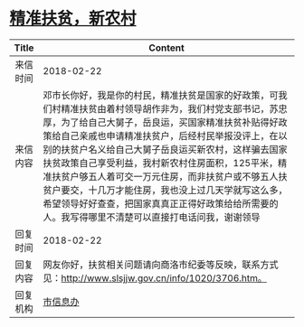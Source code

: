 # [精准扶贫，新农村](http://www.shangluo.gov.cn/zmhd/ldxxxx.jsp?urltype=leadermail.LeaderMailContentUrl&wbtreeid=1112&leadermailid=4556)

| Title |                                                                                                                                   Content                                                                                                                                   |
|:-----:|-----------------------------------------------------------------------------------------------------------------------------------------------------------------------------------------------------------------------------------------------------------------------------|
| 来信时间  | 2018-02-22                                                                                                                                                                                                                                                                  |
| 来信内容  | 邓市长你好，我是你的村民，精准扶贫是国家的好政策，可我们村精准扶贫由着村领导胡作非为，我们村党支部书记，苏忠厚，为了给自己大舅子，岳良运，买国家精准扶贫补贴得好政策给自己亲戚也申请精准扶贫户，后经村民举报没评上，在以别的扶贫户名义给自己大舅子岳良运买新农村，这样骗去国家扶贫政策自己享受利益，我村新农村住房面积，125平米，精准扶贫户够五人着可交一万元住房，而非扶贫户或不够五人扶贫户要交，十几万才能住房，我也没上过几天学就写这么多，希望领导好好查查，把国家真真正正得好政策给给所需要的人。我写得哪里不清楚可以直接打电话问我，谢谢领导 |
| 回复时间  | 2018-02-22                                                                                                                                                                                                                                                                  |
| 回复内容  | 网友你好，扶贫相关问题请向商洛市纪委等反映，联系方式见：http://www.slsjjw.gov.cn/info/1020/3706.htm。                                                                                                                                                                                                    |
| 回复机构  | [市信息办](../../category/agencies/市信息办.md)                                                                                                                                                                                                                                     |